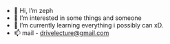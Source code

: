 - 👋 Hi, I’m zeph
- 👀 I’m interested in some things and someone
- 🌱 I’m currently learning everything i possibly can xD.
- 📫 mail - drivelecture@gmail.com

<!---
git-zephyrus/git-zephyrus is a ✨ special ✨ repository because its `README.md` (this file) appears on your GitHub profile.
You can click the Preview link to take a look at your changes.
--->
